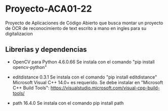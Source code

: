 # Proyecto-ACA01-22
Proyecto de Aplicaciones de Código Abierto que busca montar un proyecto de OCR de reconocimiento de text escrito a mano en ingles para su digitalizacion

## Librerias y dependencias
* OpenCV para Python 4.6.0.66
Se instala con el comando "pip install opencv-python"

* editdistance 0.3.1
Se instala con el comando "pip install editdistance"
Microsoft Visual C++ 14.0+ es requerido. 
Se debe instalar en "Microsoft C++ Build Tools": https://visualstudio.microsoft.com/visual-cpp-build-tools/

* path 16.4.0
Se instala con el comando pip install path
